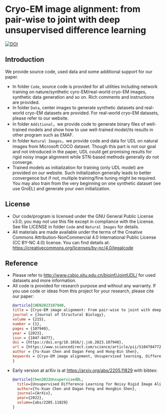 # Cryo-EM image alignment: from pair-wise to joint with deep unsupervised difference learning
[![DOI](https://img.shields.io/badge/doi-10.1021/acs.jcim.1c00745-blue.svg)](https://doi.org/10.1021/acs.jcim.1c00745)

## Introduction
We provide source code, used data and some additional support for our paper. 
- In folder `Code`, source code is provided for all utilities including network training on nature/synthetic cyro-EM/real-world cryo-EM images, synthetic data generation and so on. Rich comments and instructions are provided.
- In folder `Data`, center images to generate synthetic datasets and real-world cryo-EM datasets are provided. For real-world cryo-EM datasets, please refer to our website.
- In folder `Additional`，we provide code to generate binary files of well-trained models and show how to use well-trained model/its results in other program such as EMAF.
- In folder `Natural Images`，we provide code and data for UDL on natural images from Microsoft COCO dataset. Though this part is not our goal and not introduced in the paper, UDL could get promising results for rigid noisy image alignment while STN-based methods generally do not converge.
- Trained models as initialization for training (only UDL model) are provided on our website. Such initialization generally leads to better convergence but if not, multiple training/fine tuning might be required. You may also train from the very beginning on one synthetic dataset (we use GroEL) and generate your own initialization.

## License
- Our code/program is licensed under the GNU General Public License v3.0; you may not use this file except in compliance with the License. See file LICENSE in folder `Code` and `Natural Images` for details.
- All materials are made available under the terms of the Creative Commons Attribution-NonCommercial 4.0 International Public License (CC BY-NC 4.0) license. You can find details at: https://creativecommons.org/licenses/by-nc/4.0/legalcode 


## Reference
- Please refer to http://www.csbio.sjtu.edu.cn/bioinf/JointUDL/ for used datasets and more information.
- All code is provided for research purpose and without any warranty. If you use code or ideas from this project for your research, please cite our paper: 
    ```bibtex
    @article{CHEN2023107940,
    title = {Cryo-EM image alignment: From pair-wise to joint with deep unsupervised difference learning},
    journal = {Journal of Structural Biology},
    volume = {215},
    number = {1},
    pages = {107940},
    year = {2023},
    issn = {1047-8477},
    doi = {https://doi.org/10.1016/j.jsb.2023.107940},
    url = {https://www.sciencedirect.com/science/article/pii/S1047847723000035},
    author = {Yu-Xuan Chen and Dagan Feng and Hong-Bin Shen},
    keywords = {Cryo-EM image alignment, Unsupervised learning, Difference learning, Joint alignment}
    }
    ```
- Early version at arXiv is at https://arxiv.org/abs/2205.11829 with bibtex:
	```bibtex
	@article{Chen2022UnsupervisedDL,
	  title={Unsupervised Difference Learning for Noisy Rigid Image Alignment},
	  author={Yu-Xuan Chen and Dagan Feng and Hongbin Shen},
	  journal={ArXiv},
	  year={2022},
	  volume={abs/2205.11829}
	}
	```